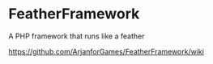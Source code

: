 # FeatherFramework
A PHP framework that runs like a feather

https://github.com/ArjanforGames/FeatherFramework/wiki
